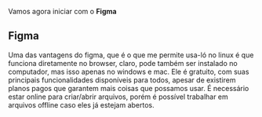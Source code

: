 Vamos agora iniciar com o **Figma**

## Figma

Uma das vantagens do figma, que é o que me permite usa-ló no linux é que funciona diretamente no browser, claro, pode também ser instalado no computador, mas isso apenas no windows e mac. Ele é gratuito, com suas principais funcionalidades disponíveis para todos, apesar de existirem planos pagos que garantem mais coisas que possamos usar. É necessário estar online para criar/abrir arquivos, porém é possível trabalhar em arquivos offline caso eles já estejam abertos.